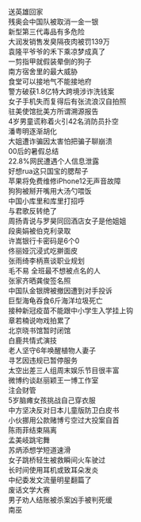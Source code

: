 送英雄回家  
残奥会中国队被取消一金一银  
新型第三代毒品有多危险  
大润发销售发臭隔夜肉被罚139万  
袁隆平爷爷的禾下乘凉梦成真了  
一剪指甲就假装晕倒的狗子  
南方宿舍里的最大威胁  
食堂可以接地气不能接地府  
警方破获1.8亿特大跨境涉诈洗钱案  
女子手机失而复得后有张流浪汉自拍照  
驻美使馆批美方所谓溯源报告  
4岁男童谎称着火引42名消防员扑空  
潘粤明逐渐胡化  
大姐遭诈骗因太害怕把骗子聊崩溃  
00后的暑假总结  
22.8%网民遭遇个人信息泄露  
好想rua这只国宝的腮帮子  
苹果将免费维修iPhone12无声音故障  
狗狗被掰开嘴用大汤勺喂饭  
中国小库里和库里打招呼  
与君歌反转绝了  
周扬青说与罗昊同回酒店女子是他姐姐  
段奥娟被伯克利录取  
许嵩银行卡密码是6个0  
佟丽娅沉浸式吃擀面皮  
张雨绮李柄熹谈职业规划  
毛不易 全班最不想被点名的人  
张家齐晒龚俊签名照  
中国队金银牌被撤因遭到对手投诉  
巨型海龟吞食6斤海洋垃圾死亡  
接种新冠疫苗不能跟中小学生入学挂上钩  
章若楠说吻戏拍累了  
北京晓书馆暂时闭馆  
白鹿共情式演技  
老人坚守6年唤醒植物人妻子  
寻艺因违规已暂停服务  
太空出差三人组周末娱乐节目很丰富  
微博约谈赵丽颖王一博工作室  
注会财管  
5岁脑瘫女孩挑战自己穿衣服  
中方坚决反对日本儿童版防卫白皮书  
小伙挪用公款赌博亏空过大投案自首  
陈雨菲结束隔离  
孟美岐跳宅舞  
苏炳添想学短道速滑  
女子跳桥轻生被救瞬间火车驶过  
长时间使用耳机或致耳朵发炎  
中纪委发文流量明星翻篇了  
废话文学大赛  
男子劝人结账被杀案凶手被判死缓  
南巫  
